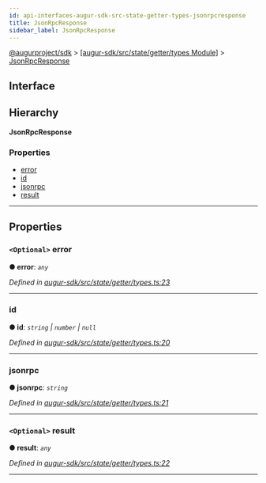 ```yaml
---
id: api-interfaces-augur-sdk-src-state-getter-types-jsonrpcresponse
title: JsonRpcResponse
sidebar_label: JsonRpcResponse
---
```


[@augurproject/sdk](api-readme.md) > [[augur-sdk/src/state/getter/types Module]](api-modules-augur-sdk-src-state-getter-types-module.md) > [JsonRpcResponse](api-interfaces-augur-sdk-src-state-getter-types-jsonrpcresponse.md)

## Interface

## Hierarchy

**JsonRpcResponse**

### Properties

* [error](api-interfaces-augur-sdk-src-state-getter-types-jsonrpcresponse.md#error)
* [id](api-interfaces-augur-sdk-src-state-getter-types-jsonrpcresponse.md#id)
* [jsonrpc](api-interfaces-augur-sdk-src-state-getter-types-jsonrpcresponse.md#jsonrpc)
* [result](api-interfaces-augur-sdk-src-state-getter-types-jsonrpcresponse.md#result)

---

## Properties

<a id="error"></a>

### `<Optional>` error

**● error**: *`any`*

*Defined in [augur-sdk/src/state/getter/types.ts:23](https://github.com/AugurProject/augur/blob/1e1466f1d3/packages/augur-sdk/src/state/getter/types.ts#L23)*

___
<a id="id"></a>

###  id

**● id**: *`string` \| `number` \| `null`*

*Defined in [augur-sdk/src/state/getter/types.ts:20](https://github.com/AugurProject/augur/blob/1e1466f1d3/packages/augur-sdk/src/state/getter/types.ts#L20)*

___
<a id="jsonrpc"></a>

###  jsonrpc

**● jsonrpc**: *`string`*

*Defined in [augur-sdk/src/state/getter/types.ts:21](https://github.com/AugurProject/augur/blob/1e1466f1d3/packages/augur-sdk/src/state/getter/types.ts#L21)*

___
<a id="result"></a>

### `<Optional>` result

**● result**: *`any`*

*Defined in [augur-sdk/src/state/getter/types.ts:22](https://github.com/AugurProject/augur/blob/1e1466f1d3/packages/augur-sdk/src/state/getter/types.ts#L22)*

___


